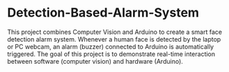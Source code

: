 # Detection-Based-Alarm-System
This project combines Computer Vision and Arduino to create a smart face detection alarm system. Whenever a human face is detected by the laptop or PC webcam, an alarm (buzzer) connected to Arduino is automatically triggered. The goal of this project is to demonstrate real-time interaction between software (computer vision) and hardware (Arduino).
